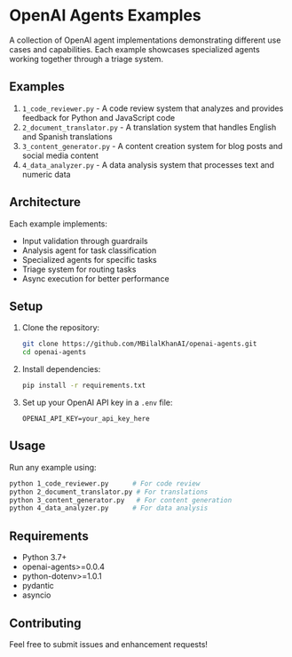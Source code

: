 # OpenAI Agents Examples

A collection of OpenAI agent implementations demonstrating different use cases and capabilities. Each example showcases specialized agents working together through a triage system.

## Examples

1. `1_code_reviewer.py` - A code review system that analyzes and provides feedback for Python and JavaScript code
2. `2_document_translator.py` - A translation system that handles English and Spanish translations
3. `3_content_generator.py` - A content creation system for blog posts and social media content
4. `4_data_analyzer.py` - A data analysis system that processes text and numeric data

## Architecture

Each example implements:
- Input validation through guardrails
- Analysis agent for task classification
- Specialized agents for specific tasks
- Triage system for routing tasks
- Async execution for better performance

## Setup

1. Clone the repository:
   ```bash
   git clone https://github.com/MBilalKhanAI/openai-agents.git
   cd openai-agents
   ```

2. Install dependencies:
   ```bash
   pip install -r requirements.txt
   ```

3. Set up your OpenAI API key in a `.env` file:
   ```
   OPENAI_API_KEY=your_api_key_here
   ```

## Usage

Run any example using:
```bash
python 1_code_reviewer.py      # For code review
python 2_document_translator.py # For translations
python 3_content_generator.py   # For content generation
python 4_data_analyzer.py      # For data analysis
```

## Requirements

- Python 3.7+
- openai-agents>=0.0.4
- python-dotenv>=1.0.1
- pydantic
- asyncio

## Contributing

Feel free to submit issues and enhancement requests! 
